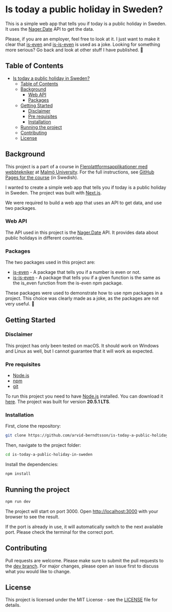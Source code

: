 # Is today a public holiday in Sweden?

This is a simple web app that tells you if today is a public holiday in Sweden. It uses the [Nager.Date](https://github.com/nager/Nager.Date) API to get the data.

Please, if you are an employer, feel free to look at it. I just want to make it clear that [is-even](https://www.npmjs.com/package/is-even) and [is-is-even](https://www.npmjs.com/package/is-is-even) is used as a joke. Looking for something more serious? Go back and look at other stuff I have published. 💚

## Table of Contents

- [Is today a public holiday in Sweden?](#is-today-a-public-holiday-in-sweden)
  - [Table of Contents](#table-of-contents)
  - [Background](#background)
    - [Web API](#web-api)
    - [Packages](#packages)
  - [Getting Started](#getting-started)
    - [Disclaimer](#disclaimer)
    - [Pre requisites](#pre-requisites)
    - [Installation](#installation)
  - [Running the project](#running-the-project)
  - [Contributing](#contributing)
  - [License](#license)

## Background

This project is a part of a course in [Flerplattformsapplikationer med webbtekniker](https://mau-webb.github.io/resurser/da395a-vt24/) at [Malmö University](https://mau.se/). For the full instructions, see [GitHub Pages for the course](https://mau-webb.github.io/resurser/da395a-vt24/vg-assignment/) (in Swedish).

I wanted to create a simple web app that tells you if today is a public holiday in Sweden. The project was built with [Next.js](https://nextjs.org/).

We were required to build a web app that uses an API to get data, and use two packages.

### Web API

The API used in this project is the [Nager.Date](https://github.com/nager/Nager.Date) API. It provides data about public holidays in different countries.

### Packages

The two packages used in this project are:

- [is-even](https://www.npmjs.com/package/is-even) - A package that tells you if a number is even or not.
- [is-is-even](https://www.npmjs.com/package/is-is-even) - A package that tells you if a given function is the same as the is_even function from the is-even npm package.

These packages were used to demonstrate how to use npm packages in a project. This choice was clearly made as a joke, as the packages are not very useful. 🤪

## Getting Started

### Disclaimer

This project has only been tested on macOS. It should work on Windows and Linux as well, but I cannot guarantee that it will work as expected.

### Pre requisites

- [Node.js](https://nodejs.org/en/)
- [npm](https://www.npmjs.com/get-npm)
- [git](https://git-scm.com/)

To run this project you need to have [Node.js](https://nodejs.org/en/) installed. You can download it [here](https://nodejs.org/en/). The project was built for version **20.5.1 LTS**.

### Installation

First, clone the repository:

```bash
git clone https://github.com/arvid-berndtsson/is-today-a-public-holiday-in-sweden.git
```

Then, navigate to the project folder:

```bash
cd is-today-a-public-holiday-in-sweden
```

Install the dependencies:

```bash
npm install
```

## Running the project

```bash
npm run dev
```

The project will start on port 3000. Open [http://localhost:3000](http://localhost:3000) with your browser to see the result.

If the port is already in use, it will automatically switch to the next available port. Please check the terminal for the correct port.

## Contributing

Pull requests are welcome. Please make sure to submit the pull requests to the [dev branch](https://github.com/arvid-berndtsson/is-today-a-public-holiday-in-sweden/tree/dev). For major changes, please open an issue first to discuss what you would like to change.

## License

This project is licensed under the MIT License - see the [LICENSE](LICENSE) file for details.


